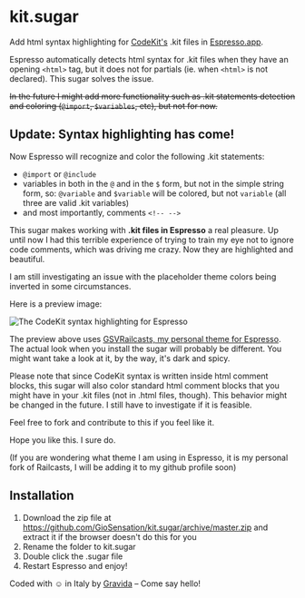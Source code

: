 kit.sugar
=========

Add html syntax highlighting for [CodeKit's](http://incident57.com/codekit/index.html "CodeKit, the coolest app for web developers") .kit files in [Espresso.app](http://macrabbit.com/espresso/ "Espresso, the web editor").

Espresso automatically detects html syntax for .kit files when they have an opening `<html>` tag, but it does not for partials (ie. when `<html>` is not declared). This sugar solves the issue.

~~In the future I might add more functionality such as .kit statements detection and coloring (`@import`, `$variables`, etc), but not for now.~~

## Update: Syntax highlighting has come!
Now Espresso will recognize and color the following .kit statements:

- `@import` or `@include`
- variables in both in the `@` and in the `$` form, but not in the simple string form, so: `@variable` and `$variable` will be colored, but not `variable` (all three are valid .kit variables)
- and most importantly, comments `<!-- -->`

This sugar makes working with **.kit files in Espresso** a real pleasure. Up until now I had this terrible experience of trying to train my eye not to ignore code comments, which was driving me crazy. Now they are highlighted and beautiful.

I am still investigating an issue with the placeholder theme colors being inverted in some circumstances.

Here is a preview image:

![The CodeKit syntax highlighting for Espresso](http://gsv-general.s3.amazonaws.com/kit-espresso-syntax.png)

The preview above uses [GSVRailcasts, my personal theme for Espresso](https://github.com/GioSensation/gsvrailcasts-espresso-theme "My theme for Espresso, the web editor"). The actual look when you install the sugar will probably be different. You might want take a look at it, by the way, it's dark and spicy.

Please note that since CodeKit syntax is written inside html comment blocks, this sugar will also color standard html comment blocks that you might have in your .kit files (not in .html files, though). This behavior might be changed in the future. I still have to investigate if it is feasible.

Feel free to fork and contribute to this if you feel like it.

Hope you like this. I sure do.

(If you are wondering what theme I am using in Espresso, it is my personal fork of Railcasts, I will be adding it to my github profile soon)

## Installation

1. Download the zip file at https://github.com/GioSensation/kit.sugar/archive/master.zip and extract it if the browser doesn't do this for you
2. Rename the folder to kit.sugar
3. Double click the .sugar file
4. Restart Espresso and enjoy!

Coded with &#9786; in Italy by [Gravida](http://gravida.pro "Gravida – Web Agency and creative business in Macerata") – Come say hello!
